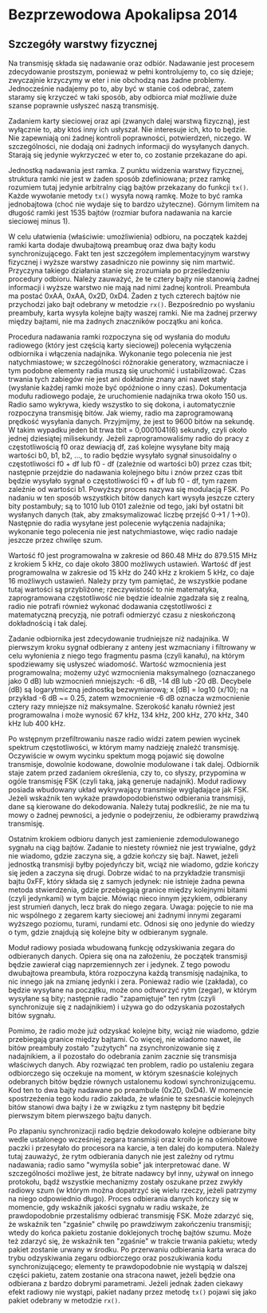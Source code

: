 Bezprzewodowa Apokalipsa 2014
=============================

Szczegóły warstwy fizycznej
---------------------------

Na transmisję składa się nadawanie oraz odbiór. Nadawanie jest procesem
zdecydowanie prostszym, ponieważ w pełni kontrolujemy to, co się dzieje;
zwyczajnie krzyczymy w eter i nie obchodzą nas żadne problemy. Jednocześnie
nadajemy po to, aby być w stanie coś odebrać, zatem staramy się krzyczeć
w taki sposób, aby odbiorca miał możliwie duże szanse poprawnie usłyszeć
naszą transmisję.

Zadaniem karty sieciowej oraz api (zwanych dalej warstwą fizyczną), jest
wyłącznie to, aby ktoś inny ich usłyszał. Nie interesuje ich, kto to będzie.
Nie zapewniają oni żadnej kontroli poprawności, potwierdzeń, niczego.
W szczególności, nie dodają oni żadnych informacji do wysyłanych danych.
Starają się jedynie wykrzyczeć w eter to, co zostanie przekazane do api.

Jednostką nadawania jest ramka. Z punktu widzenia warstwy fizycznej, struktura
ramki nie jest w żaden sposób zdefiniowana; przez ramkę rozumiem tutaj jedynie
arbitralny ciąg bajtów przekazany do funkcji `tx()`. Każde wywołanie metody
`tx()` wysyła nową ramkę. Może to być ramka jednobajtowa (choć nie wydaje się
to bardzo użyteczne). Górnym limitem na długość ramki jest 1535 bajtów
(rozmiar bufora nadawania na karcie sieciowej minus 1).

W celu ułatwienia (właściwie: umożliwienia) odbioru, na początek każdej ramki
karta dodaje dwubajtową preambuę oraz dwa bajty kodu synchronizującego. Fakt
ten jest szczegółem implementacyjnym warstwy fizycznej i wyższe warstwy
zasadniczo nie powinny się nim martwić. Przyczyna takiego działania stanie
się zrozumiała po prześledzeniu procedury odbioru. Należy zauważyć, że te
cztery bajty nie stanowią żadnej informacji i wyższe warstwo nie mają nad nimi
żadnej kontroli. Preambuła ma postać 0xAA, 0xAA, 0x2D, 0xD4. Żaden z tych
czterech bajtów nie przychodzi jako bajt odebrany w metodzie `rx()`.
Bezpośrednio po wysłaniu preambuły, karta wysyła kolejne bajty waszej ramki.
Nie ma żadnej przerwy między bajtami, nie ma żadnych znaczników początku ani
końca.

Procedura nadawania ramki rozpoczyna się od wysłania do modułu radiowego
(który jest częścią karty sieciowej) polecenia wyłączenia odbiornika i
włączenia nadajnika. Wykonanie tego polecenia nie jest natychmiastowe;
w szczególności różnorakie generatory, wzmacniacze i tym podobne elementy radia
muszą się uruchomić i ustabilizować. Czas trwania tych zabiegów nie jest
ani dokładnie znany ani nawet stały (wysłanie każdej ramki może być opóźnione
o inny czas). Dokumentacja modułu radiowego podaje, że uruchomienie nadajnika
trwa około 150 us. Radio samo wykrywa, kiedy wszystko to się dokona,
i automatycznie rozpoczyna transmisję bitów. Jak wiemy, radio ma zaprogramowaną
prędkość wysyłania danych. Przyjmijmy, że jest to 9600 bitów na sekundę.
W takim wypadku jeden bit trwa tbit = 0,0001041(6) sekundy, czyli około jednej
dziesiątej milisekundy. Jeżeli zaprogramowaliśmy radio do pracy z
częstotliwością f0 oraz dewiacją df, zaś kolejne wysyłane bity mają wartości
b0, b1, b2, ..., to radio będzie wysyłało sygnał sinusoidalny o częstotliwości
f0 + df lub f0 - df (zależnie od wartości b0) przez czas tbit; następnie
przejdzie do nadawania kolejnego bitu i znów przez czas tbit będzie wysyłało
sygnał o częstotliwości f0 + df lub f0 - df, tym razem zależnie od wartości b1.
Powyższy proces nazywa się modulacją FSK. Po nadaniu w ten sposób wszystkich
bitów danych kart wysyła jeszcze cztery bity postambuły; są to 1010 lub 0101
zależnie od tego, jaki był ostatni bit wysłanych danych (tak, aby
zmaksymalizować liczbę przejść 0->1 / 1->0). Następnie do radia wysyłane jest
polecenie wyłączenia nadajnika; wykonanie tego polecenia nie jest
natychmiastowe, więc radio nadaje jeszcze przez chwilęe szum.

Wartość f0 jest programowalna w zakresie od 860.48 MHz do 879.515 MHz
z krokiem 5 kHz, co daje około 3800 możliwych ustawień. Wartość df jest
programowalna w zakresie od 15 kHz do 240 kHz z krokiem 5 kHz, co daje 16
możliwych ustawień. Należy przy tym pamiętać, że wszystkie podane tutaj
wartości są przybliżone; rzeczywistość to nie matematyka, zaprogramowana
częstotliwość nie będzie idealnie zgadzała się z realną, radio nie potrafi
również wykonać dodawania częstotliwości z matematyczną precyzją, nie potrafi
odmierzyć czasu z nieskończoną dokładnością i tak dalej.

Zadanie odbiornika jest zdecydowanie trudniejsze niż nadajnika. W pierwszym
kroku sygnał odbierany z anteny jest wzmacniany i filtrowany w celu wyłonienia
z niego tego fragmentu pasma (czyli kanału), na którym spodziewamy się usłyszeć
wiadomość. Wartość wzmocnienia jest programowalna; możemy użyć wzmocnienia
maksymalnego (oznaczanego jako 0 dB) lub wzmocnień mniejszych: -6 dB, -14 dB
lub -20 dB. Decybele (dB) są logarytmiczną jednostką bezwymiarową;
x [dB] = log10 (x/10); na przykład -6 dB ~= 0.25, zatem wzmocnienie -6 dB
oznacza wzmocnienie cztery razy mniejsze niż maksymalne. Szerokość kanału
również jest programowalna i może wynosić 67 kHz, 134 kHz, 200 kHz, 270 kHz,
340 kHz lub 400 kHz.

Po wstępnym przefiltrowaniu nasze radio widzi zatem pewien wycinek spektrum
częstotliwości, w którym mamy nadzieję znaleźć transmisję. Oczywiście w owym
wycinku spektum mogą pojawić się dowolne transmisje, dowolnie kodowane,
dowolnie modulowane i tak dalej. Odbiornik staje zatem przed zadaniem
określenia, czy to, co słyszy, przypomina w ogóle transmisję FSK (czyli taką,
jaką generuje nadajnik). Moduł radiowy posiada wbudowany układ wykrywający
transmisje wyglądające jak FSK. Jeżeli wskaźnik ten wykaże prawdopodobieństwo
odbierania transmisji, dane są kierowane do dekodowania. Należy tutaj
podkreślić, że nie ma tu mowy o żadnej pewności, a jedynie o podejrzeniu,
że odbieramy prawdziwą transmisję.

Ostatnim krokiem odbioru danych jest zamienienie zdemodulowanego sygnału na
ciąg bajtów. Zadanie to niestety również nie jest trywialne, gdyż nie wiadomo,
gdzie zaczyna się, a gdzie kończy się bajt. Nawet, jeżeli jednostką transmisji
byłby pojedyńczy bit, wciąż nie wiadomo, gdzie kończy się jeden a zaczyna się
drugi. Dobrze widać to na przykładzie transmisji bajtu 0xFF, który składa się
z samych jedynek: nie istnieje żadna pewna metoda stwierdzenia, gdzie
przebiegają granice między kolejnymi bitami (czyli jedynkami) w tym bajcie.
Mówiąc nieco innym językiem, odbierany jest strumień danych, lecz brak do niego
zegara. Uwaga: pojęcie to nie ma nic wspólnego z zegarem karty sieciowej ani
żadnymi innymi zegarami wyższego poziomu, turami, rundami etc. Odnosi się ono
jedynie do wiedzy o tym, gdzie znajdują się kolejne bity w odbieranym sygnale.

Moduł radiowy posiada wbudowaną funkcję odzyskiwania zegara do odbieranych
danych. Opiera się ona na założeniu, że początek transmisji będzie zawierał
ciąg naprzemiennych zer i jedynek. Z tego powodu dwubajtowa preambuła, która
rozpoczyna każdą transmisję nadajnika, to nic innego jak na zmianę jedynki
i zera. Ponieważ radio wie (zakłada), co będzie wysyłane na początku, może ono
odtworzyć rytm (zegar), w którym wysyłane są bity; następnie radio
"zapamiętuje" ten rytm (czyli synchronizuje się z nadajnikiem) i używa go do
odzyskania pozostałych bitów sygnału.

Pomimo, że radio może już odzyskać kolejne bity, wciąż nie wiadomo, gdzie
przebiegają granice między bajtami. Co więcej, nie wiadomo nawet, ile bitów
preambuły zostało "zużytych" na zsynchronizowanie się z nadajnikiem, a il
pozostało do odebrania zanim zacznie się transmisja właściwych danych. Aby
rozwiązać ten problem, radio po ustaleniu zegara odbiorczego się oczekuje na
moment, w którym szesnaście kolejnych odebranych bitów będzie równych
ustalonemu kodowi synchronizującemu. Kod ten to dwa bajty nadawane po
preambule (0x2D, 0xD4). W momencie spostrzeżenia tego kodu radio zakłada, że
właśnie te szesnaście kolejnych bitów stanowi dwa bajty i że w związku z tym
następny bit będzie pierwszym bitem pierwszego bajtu danych.

Po złapaniu synchronizacji radio będzie dekodowało kolejne odbierane bity
wedle ustalonego wcześniej zegara transmisji oraz kroiło je na ośmiobitowe
paczki i przesyłało do procesora na karcie, a ten dalej do komputera. Należy
tutaj zauważyć, że rytm odbierania danych nie jest zależny od rytmu nadawania;
radio samo "wymyśla sobie" jak interpretować dane. W szczególności możliwe
jest, że bitrate nadawcy był inny, używał on innego protokołu, bądź wszystkie
mechanizmy zostały oszukane przez zwykły radiowy szum (w którym można dopatrzyć
się wielu rzeczy, jeżeli patrzymy na niego odpowiednio długo). Proces
odbierania danych kończy się w momencie, gdy wskaźnik jakości sygnału w radiu
wskaże, że prawdopodobnie przestaliśmy odbierać transmisję FSK. Może zdarzyć
się, że wskaźnik ten "zgaśnie" chwilę po prawdziwym zakończeniu transmisji;
wtedy do końca pakietu zostanie doklejonych trochę bajtów szumu. Może też
zdarzyć się, że wskaźnik ten "zgaśnie" w trakcie trwania pakietu; wtedy pakiet
zostanie urwany w środku. Po przerwaniu odbierania karta wraca do trybu
odzyskiwania zegaru odbiorczego oraz poszukiwania kodu synchronizującego;
elementy te prawdopodobnie nie wystąpią w dalszej części pakietu, zatem
zostanie ona stracona nawet, jeżeli będzie ona odbierana z bardzo dobrymi
parametrami. Jeżeli jednak żaden ciekawy efekt radiowy nie wystąpi, pakiet
nadany przez metodę `tx()` pojawi się jako pakiet odebrany w metodzie `rx()`.
